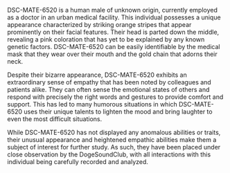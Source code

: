 DSC-MATE-6520 is a human male of unknown origin, currently employed as a doctor in an urban medical facility. This individual possesses a unique appearance characterized by striking orange stripes that appear prominently on their facial features. Their head is parted down the middle, revealing a pink coloration that has yet to be explained by any known genetic factors. DSC-MATE-6520 can be easily identifiable by the medical mask that they wear over their mouth and the gold chain that adorns their neck.

Despite their bizarre appearance, DSC-MATE-6520 exhibits an extraordinary sense of empathy that has been noted by colleagues and patients alike. They can often sense the emotional states of others and respond with precisely the right words and gestures to provide comfort and support. This has led to many humorous situations in which DSC-MATE-6520 uses their unique talents to lighten the mood and bring laughter to even the most difficult situations.

While DSC-MATE-6520 has not displayed any anomalous abilities or traits, their unusual appearance and heightened empathic abilities make them a subject of interest for further study. As such, they have been placed under close observation by the DogeSoundClub, with all interactions with this individual being carefully recorded and analyzed.